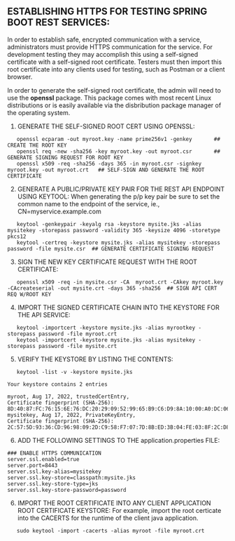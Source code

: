 ## ESTABLISHING HTTPS FOR TESTING SPRING BOOT REST SERVICES:

In order to establish safe, encrypted communication with a service, administrators must
provide HTTPS communication for the service.  For development testing they may accomplish this
using a self-signed certificate with a self-signed root certificate.  Testers must then import
this root certificate into any clients used for testing, such as Postman or a client browser.

In order to generate the self-signed root certificate, the admin will need to use the
**openssl** package.  This package comes with most recent Linux distributions or is
easily available via the disbribution package manager of the operating system.

1. GENERATE THE SELF-SIGNED ROOT CERT USING OPENSSL: 
```
   openssl ecparam -out myroot.key -name prime256v1 -genkey       ## CREATE THE ROOT KEY
   openssl req -new -sha256 -key myroot.key -out myroot.csr       ## GENERATE SIGNING REQUEST FOR ROOT KEY
   openssl x509 -req -sha256 -days 365 -in myroot.csr -signkey myroot.key -out myroot.crt   ## SELF-SIGN AND GENERATE THE ROOT CERTIFICATE
```
2. GENERATE A PUBLIC/PRIVATE KEY PAIR FOR THE REST API ENDPOINT USING KEYTOOL:
   When generating the p/p key pair be sure to set the common name to the endpoint of the service, ie., CN=myservice.example.com
```
   keytool -genkeypair -keyalg rsa -keystore mysite.jks -alias mysitekey -storepass password -validity 365 -keysize 4096 -storetype pkcs12
   keytool -certreq -keystore mysite.jks -alias mysitekey -storepass password -file mysite.csr  ## GENERATE CERTIFICATE SIGNING REQUEST
```
3. SIGN THE NEW KEY CERTIFICATE REQUEST WITH THE ROOT CERTIFICATE:
```
   openssl x509 -req -in mysite.csr -CA  myroot.crt -CAkey myroot.key -CAcreateserial -out mysite.crt -days 365 -sha256  ## SIGN API CERT REQ W/ROOT KEY
```
4. IMPORT THE SIGNED CERTIFICATE CHAIN INTO THE KEYSTORE FOR THE API SERVICE:
```
   keytool -importcert -keystore mysite.jks -alias myrootkey -storepass password -file myroot.crt
   keytool -importcert -keystore mysite.jks -alias mysitekey -storepass password -file mysite.crt
```
5. VERIFY THE KEYSTORE BY LISTING THE CONTENTS:
```
   keytool -list -v -keystore mysite.jks

Your keystore contains 2 entries

myroot, Aug 17, 2022, trustedCertEntry, 
Certificate fingerprint (SHA-256): 8D:40:87:FC:76:15:6E:76:DC:20:29:09:52:99:65:B9:C6:D9:8A:10:00:A0:DC:06:6C:28:04:9C:93:29:03:56
mysitekey, Aug 17, 2022, PrivateKeyEntry, 
Certificate fingerprint (SHA-256): 2C:57:5D:93:36:CD:96:98:09:2D:C9:58:F7:07:7D:8B:ED:3B:04:FE:03:8F:2C:D8:1D:8D:B3:8B:60:26:EB:4C

```
6. ADD THE FOLLOWING SETTINGS TO THE application.properties FILE:
```
### ENABLE HTTPS COMMUNICATION
server.ssl.enabled=true
server.port=8443
server.ssl.key-alias=mysitekey
server.ssl.key-store=classpath:mysite.jks
server.ssl.key-store-type=jks
server.ssl.key-store-password=password
```
6. IMPORT THE ROOT CERTIFICATE INTO ANY CLIENT APPLICATION ROOT CERTIFICATE KEYSTORE:
   For example, import the root certicate into the CACERTS for the runtime of the client java application.
```
   sudo keytool -import -cacerts -alias myroot -file myroot.crt
```
